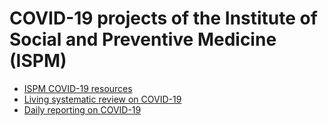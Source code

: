 # COVID-19 projects of the Institute of Social and Preventive Medicine (ISPM)

* [ISPM COVID-19 resources](https://www.ispm.unibe.ch/research/coronavirus_news/index_eng.html)
* [Living systematic review on COVID-19](living-review/)
* [Daily reporting on COVID-19](reports/)
